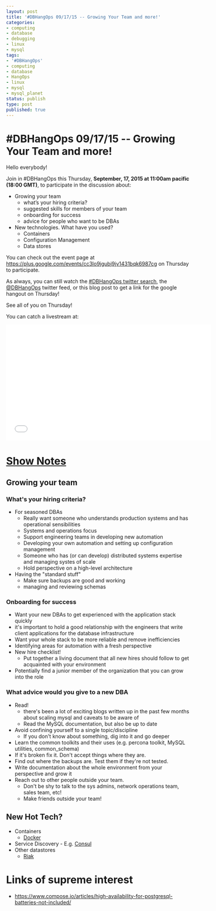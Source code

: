 ```yaml
---
layout: post
title: '#DBHangOps 09/17/15 -- Growing Your Team and more!'
categories:
- computing
- database
- debugging
- linux
- mysql
tags:
- '#DBHangOps'
- computing
- database
- HangOps
- linux
- mysql
- mysql_planet
status: publish
type: post
published: true
---
```

\#DBHangOps 09/17/15 -- Growing Your Team and more!
=========================================================

Hello everybody!

Join in \#DBHangOps this Thursday, **September, 17, 2015 at 11:00am pacific (18:00 GMT)**, to participate in the discussion about:

* Growing your team
  * what’s your hiring criteria?
  * suggested skills for members of your team
  * onboarding for success
  * advice for people who want to be DBAs
* New technologies. What have you used?
  * Containers
  * Configuration Management
  * Data stores

You can check out the event page at https://plus.google.com/events/cc3lo9jgubj9jv1431bqk6987cg on Thursday to participate.

As always, you can still watch the [\#DBHangOps twitter search](https://twitter.com/search/realtime?q=%23DBHangOps), the [@DBHangOps](https://twitter.com/dbhangops) twitter feed, or this blog post to get a link for the google hangout on Thursday!

See all of you on Thursday!

You can catch a livestream at:

<iframe width="560" height="315" src="//www.youtube.com/embed/I8pS2clXdto" frameborder="0" allowfullscreen></iframe>


<a href="#show-notes" id="show-notes">Show Notes</a>
==========

## Growing your team
### What's your hiring criteria?
* For seasoned DBAs
  * Really want someone who understands production systems and has operational sensibilities
  * Systems and operations focus
  * Support engineering teams in developing new automation
  * Developing your own automation and setting up configuration management
  * Someone who has (or can develop) distributed systems expertise and managing systes of scale
  * Hold perspective on a high-level architecture
* Having the "standard stuff"
  * Make sure backups are good and working
  * managing and reviewing schemas

### Onboarding for success
* Want your new DBAs to get experienced with the application stack quickly
* it's important to hold a good relationship with the engineers that write client applications for the database infrastructure
* Want your whole stack to be more reliable and remove inefficiencies
* Identifying areas for automation with a fresh perspective
* New hire checklist!
  * Put together a living document that all new hires should follow to get acquainted with your environment
* Potentially find a junior member of the organization that you can grow into the role

### What advice would you give to a new DBA
* Read!
  * there's been a lot of exciting blogs written up in the past few months about scaling mysql and caveats to be aware of
  * Read the MySQL documentation, but also be up to date
* Avoid confining yourself to a single topic/discipline
  * If you don't know about something, dig into it and go deeper
* Learn the common toolkits and their uses (e.g. percona toolkit, MySQL utilities, common_schema)
* If it's broken fix it. Don't accept things where they are.
* Find out where the backups are. Test them if they're not tested.
* Write documentation about the whole environment from your perspective and grow it
* Reach out to other people outside your team.
  * Don't be shy to talk to the sys admins, network operations team, sales team, etc!
  * Make friends outside your team!

## New Hot Tech?
* Containers
  * [Docker](https://www.docker.com/)
* Service Discovery - E.g. [Consul](https://www.consul.io/)
* Other datastores
  * [Riak](http://basho.com/products/#riak)


# Links of supreme interest
* https://www.compose.io/articles/high-availability-for-postgresql-batteries-not-included/

